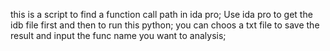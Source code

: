 this is a script to find a function call path in ida pro;
Use ida pro to get the idb file first and then to run this python;
you can choos a txt file to save the result and input the func name you want to analysis;
